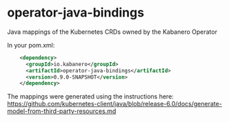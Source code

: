 # operator-java-bindings
Java mappings of the Kubernetes CRDs owned by the Kabanero Operator

In your pom.xml:
```xml
    <dependency>
      <groupId>io.kabanero</groupId>
      <artifactId>operator-java-bindings</artifactId>
      <version>0.9.0-SNAPSHOT</version>
    </dependency>
```

The mappings were generated using the instructions here:
https://github.com/kubernetes-client/java/blob/release-6.0/docs/generate-model-from-third-party-resources.md
